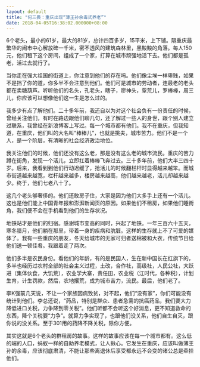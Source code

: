 ```yaml
---
layout: default
title: "何三畏：重庆出现“薄王孙余毒式养老”"
date: 2018-04-05T16:38:02.000000+08:00
---
```


6个老头，最小的61岁，最大的81岁，总计四百多岁，15平米，上下铺。隔重庆最繁华的闹市中心解放碑一千米，密不透风的建筑森林里，黑黢黢的角落。每人150元，他们租下这个房间，组成了一个家，打算在城市顽强地活下去。他们都是孤老，活过去就行了。

当你走在强大祖国的街道上，你注意到他们的存在吗。他们像尘埃一样卑贱，如果不是挡了你的道，你多半不会注意到他们。他们可是城市的劳动者，连最老的老头都在卖糖葫芦。听听他们的名头，孔老头，瞎子，廖神头，覃荒儿，罗棒棒，周三儿，你应该可以想像他们这一生是怎么过的。

我多少有点了解他们。二十多年前，我还自以为对这个社会负有一份责任的时候，曾经关注他们，有时在路边跟他们聊几句，还了解过一些人的身世，跟个别人建立过联系，我曾经在新浪博客上写过。每一个城市都有他们。我不在重庆，但我知道，在重庆，他们叫的大名叫“棒棒儿”，也就是挑夫，城市苦力。他们不是一个人，是一个阶层，有清晰的社会经济政治地位。

我关注他们的时候，他们还没有这么老，那是没有这么老的城市流民。重庆的苦力蹲在街角，发现一个活儿，立即扛着棒棒飞奔过去。三十多年前，他们大半三四十岁。后来，我看到到他们行动迟缓了，抢活儿的时候翻栏杆时显得越来越笨。而城市街道越来越宽，栏杆越来越多，楼房越来越高，他们越来越老，活儿却越来越少。终于，他们七老八十了。

这几个老头够奢侈的。他们还敢房子住，大家是因为他们大多手上还有一个活儿。这也是他们能上中国青年报和澎湃新闻页的原因。如果他们不租房，如果他们睡街角，我们便不会在手机看到他们的生存状况。

地铁站才是他们的归宿。感谢城市变高的同时，兴起了地铁。一年三百六十五天，寒冬腊月，他们躺在那里，带着一身的疾病和肮脏。这样的生存就上不了可爱的媒体了。我有一些重庆的朋友，冬天给城市的无家可归者送棉被和大衣，传统节日给他们送一顿佳肴。我跟着走了两次。

他们多半是农民身份。看他们的年龄，有的是民国人，生在新中国长在红旗下的，多半也经历过农村全部的社会主义过程，土改，合作社，高级社，人民公社，大跃进（集体伙食，大饥荒），农业学大寨，责任田，农业税（江时代，各种税），计划生育，计生罚款，然后，农地撂荒，成为城市苦力，流民。最后，他们老了。

李K强前几天说，不让一个家族因病致贫，对不起，他们“没有家”，你们可能没有统计到他们。李总还说，“药品，特别是群众、患者急需的抗癌药品，我们要大力降低进口关税，力争降到零关税”。他们听都不会听这个好消息，更不知道救命的东西，降个关税要“力争”。就算力争实现了，也跟他们没关系，他们自生自灭，跟你说的没关系。至于301用的药降不降关税，除你方便。

其实这就是6个老头的群租房的故事。这样的故事应该在每一个城市都有。这么低的端的人口，蚂蚁一样的自助养老模式，让人揪心。它发生在重庆，应该叫做薄王孙的余毒，应该彻底肃清，不能让那些离退休后享受都永远不会变的诸公总是牵挂他们。

